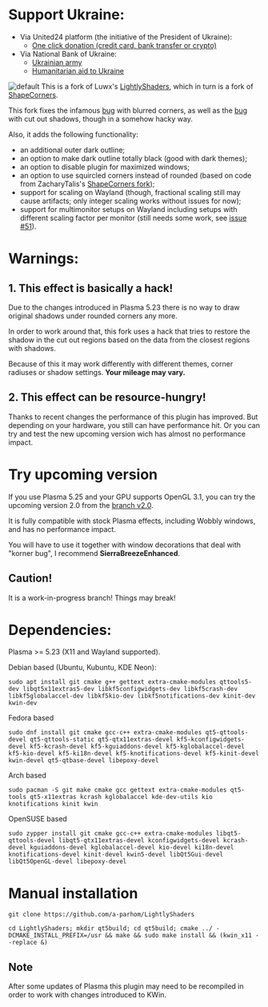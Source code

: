 # Support Ukraine:
  - Via United24 platform (the initiative of the President of Ukraine):
    - [One click donation (credit card, bank transfer or crypto)](https://u24.gov.ua/)
  - Via National Bank of Ukraine:
    - [Ukrainian army](https://bank.gov.ua/en/about/support-the-armed-forces)
    - [Humanitarian aid to Ukraine](https://bank.gov.ua/en/about/humanitarian-aid-to-ukraine)


 ![default](https://github.com/a-parhom/LightlyShaders/blob/master/screenshot.png)
 This is a fork of Luwx's [LightlyShaders](https://github.com/Luwx/LightlyShaders), which in turn is a fork of [ShapeCorners](https://sourceforge.net/projects/shapecorners/). 

 This fork fixes the infamous [bug](https://bugs.kde.org/show_bug.cgi?id=395725) with blurred corners, as well as the [bug](https://github.com/matinlotfali/KDE-Rounded-Corners/issues/2) with cut out shadows, though in a somehow hacky way. 
 
 Also, it adds the following functionality:
 - an additional outer dark outline; 
 - an option to make dark outline totally black (good with dark themes);
 - an option to disable plugin for maximized windows;
 - an option to use squircled corners instead of rounded (based on code from ZacharyTalis's [ShapeCorners fork](https://github.com/ZacharyTalis/ShapeCorners));
 - support for scaling on Wayland (though, fractional scaling still may cause artifacts; only integer scaling works without issues for now);
 - support for multimonitor setups on Wayland including setups with different scaling factor per monitor (still needs some work, see [issue #51](https://github.com/a-parhom/LightlyShaders/issues/51)).


# Warnings:

## 1. This effect is basically a hack!
Due to the changes introduced in Plasma 5.23 there is no way to draw original shadows under rounded corners any more. 

In order to work around that, this fork uses a hack that tries to restore the shadow in the cut out regions based on the data from the closest regions with shadows. 

Because of this it may work differently with different themes, corner radiuses or shadow settings. **Your mileage may vary.**

## 2. This effect can be resource-hungry!
Thanks to recent changes the performance of this plugin has improved. But depending on your hardware, you still can have performance hit. Or you can try and test the new upcoming version wich has almost no performance impact.


# Try upcoming version
If you use Plasma 5.25 and your GPU supports OpenGL 3.1, you can try the upcoming version 2.0 from the [branch v2.0](https://github.com/a-parhom/LightlyShaders/tree/v2.0).

It is fully compatible with stock Plasma effects, including Wobbly windows, and has no performance impact.

You will have to use it together with window decorations that deal with "korner bug", I recommend **SierraBreezeEnhanced**.

## Caution!
It is a work-in-progress branch! Things may break!


# Dependencies:
 
Plasma >= 5.23 (X11 and Wayland supported).
 
Debian based (Ubuntu, Kubuntu, KDE Neon):
```
sudo apt install git cmake g++ gettext extra-cmake-modules qttools5-dev libqt5x11extras5-dev libkf5configwidgets-dev libkf5crash-dev libkf5globalaccel-dev libkf5kio-dev libkf5notifications-dev kinit-dev kwin-dev 
```
Fedora based
```
sudo dnf install git cmake gcc-c++ extra-cmake-modules qt5-qttools-devel qt5-qttools-static qt5-qtx11extras-devel kf5-kconfigwidgets-devel kf5-kcrash-devel kf5-kguiaddons-devel kf5-kglobalaccel-devel kf5-kio-devel kf5-ki18n-devel kf5-knotifications-devel kf5-kinit-devel kwin-devel qt5-qtbase-devel libepoxy-devel
```
Arch based
```
sudo pacman -S git make cmake gcc gettext extra-cmake-modules qt5-tools qt5-x11extras kcrash kglobalaccel kde-dev-utils kio knotifications kinit kwin
```
OpenSUSE based
```
sudo zypper install git cmake gcc-c++ extra-cmake-modules libqt5-qttools-devel libqt5-qtx11extras-devel kconfigwidgets-devel kcrash-devel kguiaddons-devel kglobalaccel-devel kio-devel ki18n-devel knotifications-devel kinit-devel kwin5-devel libQt5Gui-devel libQt5OpenGL-devel libepoxy-devel
```

# Manual installation
```
git clone https://github.com/a-parhom/LightlyShaders

cd LightlyShaders; mkdir qt5build; cd qt5build; cmake ../ -DCMAKE_INSTALL_PREFIX=/usr && make && sudo make install && (kwin_x11 --replace &)
```

## Note
After some updates of Plasma this plugin may need to be recompiled in order to work with changes introduced to KWin.
 
